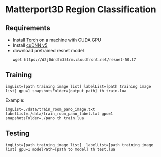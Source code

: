 # Matterport3D Region Classification

## Requirements
- Install [Torch](http://torch.ch/docs/getting-started.html) on a machine with CUDA GPU
- Install [cuDNN v5](https://developer.nvidia.com/cudnn)
- download pretrained resnet model
    ```
    wget https://d2j0dndfm35trm.cloudfront.net/resnet-50.t7
    ```

## Training 

```
imgList=[path training image list] labelList=[path training image list] gpu=1 snapshotsFolder=[output path] th train.lua
```

Example:
```
imgList=./data/train_room_pano_image.txt labelList=./data/train_room_pano_label.txt gpu=1 snapshotsFolder=./pano th train.lua
```

## Testing

```
imgList=[path training image list]  labelList=[path training image list] gpu=1 modelPath=[path to model] th test.lua
```
